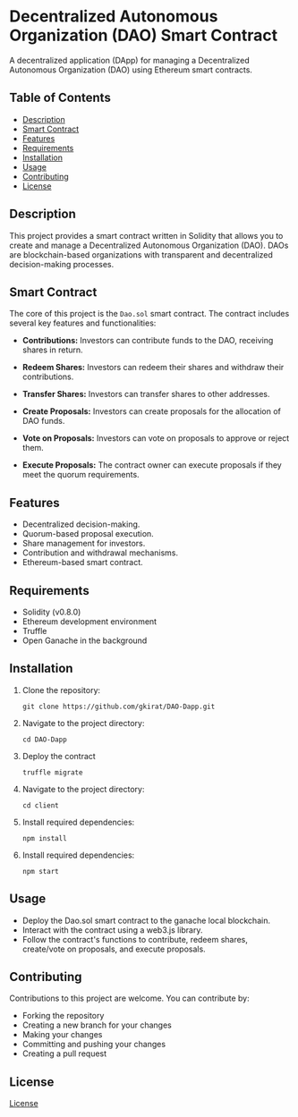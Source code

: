 # Decentralized Autonomous Organization (DAO) Smart Contract

A decentralized application (DApp) for managing a Decentralized Autonomous Organization (DAO) using Ethereum smart contracts.

## Table of Contents

- [Description](#description)
- [Smart Contract](#smart-contract)
- [Features](#features)
- [Requirements](#requirements)
- [Installation](#installation)
- [Usage](#usage)
- [Contributing](#contributing)
- [License](#license)

## Description

This project provides a smart contract written in Solidity that allows you to create and manage a Decentralized Autonomous Organization (DAO). DAOs are blockchain-based organizations with transparent and decentralized decision-making processes.

## Smart Contract

The core of this project is the `Dao.sol` smart contract. The contract includes several key features and functionalities:

- **Contributions:** Investors can contribute funds to the DAO, receiving shares in return.

- **Redeem Shares:** Investors can redeem their shares and withdraw their contributions.

- **Transfer Shares:** Investors can transfer shares to other addresses.

- **Create Proposals:** Investors can create proposals for the allocation of DAO funds.

- **Vote on Proposals:** Investors can vote on proposals to approve or reject them.

- **Execute Proposals:** The contract owner can execute proposals if they meet the quorum requirements.

## Features

- Decentralized decision-making.
- Quorum-based proposal execution.
- Share management for investors.
- Contribution and withdrawal mechanisms.
- Ethereum-based smart contract.

## Requirements

- Solidity (v0.8.0)
- Ethereum development environment
- Truffle
- Open Ganache in the background

## Installation

1. Clone the repository:

   ```shell
   git clone https://github.com/gkirat/DAO-Dapp.git

2. Navigate to the project directory:
   
   ```shell
   cd DAO-Dapp

3. Deploy the contract
      ```shell
   truffle migrate
4. Navigate to the project directory:
   ```shell
   cd client
5. Install required dependencies:
   ```shell
   npm install

6. Install required dependencies:
   ```shell
   npm start

## Usage
- Deploy the Dao.sol smart contract to the ganache local blockchain.
- Interact with the contract using a web3.js library.
- Follow the contract's functions to contribute, redeem shares, create/vote on proposals, and execute proposals.


## Contributing

Contributions to this project are welcome. You can contribute by:

- Forking the repository
- Creating a new branch for your changes
- Making your changes
- Committing and pushing your changes
- Creating a pull request

## License

[License](https://github.com/gkirat/DAO-Dapp/blob/master/LICENSE)
